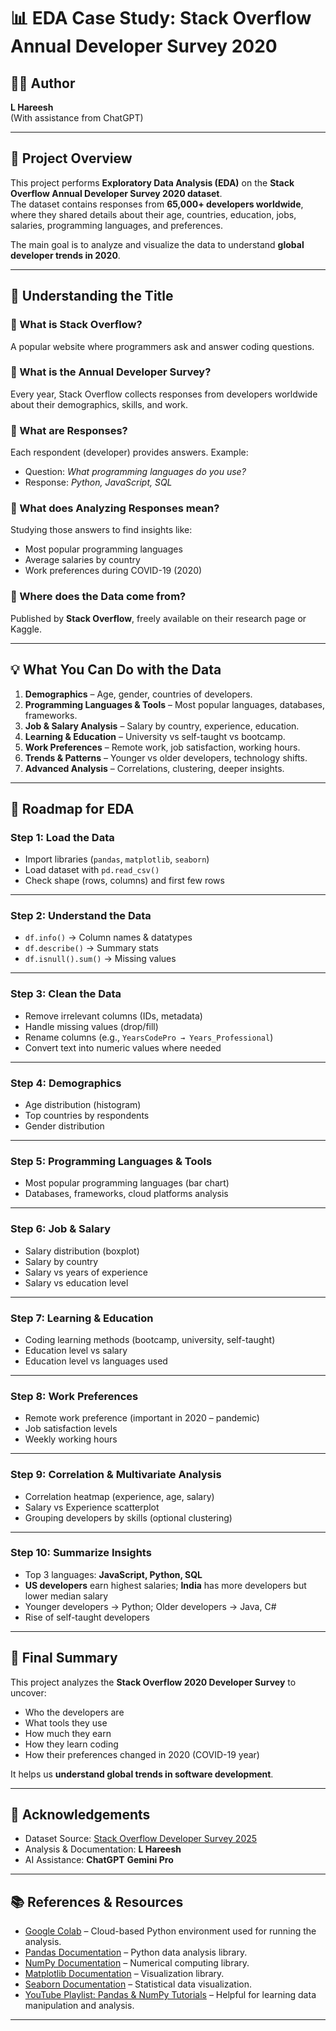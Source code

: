 # 📊 EDA Case Study: Stack Overflow Annual Developer Survey 2020

## 👨‍💻 Author
**L Hareesh**  
(With assistance from ChatGPT)

---

## 📌 Project Overview

This project performs **Exploratory Data Analysis (EDA)** on the **Stack Overflow Annual Developer Survey 2020 dataset**.  
The dataset contains responses from **65,000+ developers worldwide**, where they shared details about their age, countries, education, jobs, salaries, programming languages, and preferences.

The main goal is to analyze and visualize the data to understand **global developer trends in 2020**.

---

## 📝 Understanding the Title

### 🔹 What is Stack Overflow?
A popular website where programmers ask and answer coding questions.

### 🔹 What is the Annual Developer Survey?
Every year, Stack Overflow collects responses from developers worldwide about their demographics, skills, and work.

### 🔹 What are Responses?
Each respondent (developer) provides answers. Example:

* Question: *What programming languages do you use?*  
* Response: *Python, JavaScript, SQL*

### 🔹 What does Analyzing Responses mean?
Studying those answers to find insights like:

* Most popular programming languages  
* Average salaries by country  
* Work preferences during COVID-19 (2020)

### 🔹 Where does the Data come from?
Published by **Stack Overflow**, freely available on their research page or Kaggle.

---

## 💡 What You Can Do with the Data

1. **Demographics** – Age, gender, countries of developers.  
2. **Programming Languages & Tools** – Most popular languages, databases, frameworks.  
3. **Job & Salary Analysis** – Salary by country, experience, education.  
4. **Learning & Education** – University vs self-taught vs bootcamp.  
5. **Work Preferences** – Remote work, job satisfaction, working hours.  
6. **Trends & Patterns** – Younger vs older developers, technology shifts.  
7. **Advanced Analysis** – Correlations, clustering, deeper insights.  

---

## 🚀 Roadmap for EDA

### **Step 1: Load the Data**
* Import libraries (`pandas`, `matplotlib`, `seaborn`)  
* Load dataset with `pd.read_csv()`  
* Check shape (rows, columns) and first few rows  

---

### **Step 2: Understand the Data**
* `df.info()` → Column names & datatypes  
* `df.describe()` → Summary stats  
* `df.isnull().sum()` → Missing values  

---

### **Step 3: Clean the Data**
* Remove irrelevant columns (IDs, metadata)  
* Handle missing values (drop/fill)  
* Rename columns (e.g., `YearsCodePro → Years_Professional`)  
* Convert text into numeric values where needed  

---

### **Step 4: Demographics**
* Age distribution (histogram)  
* Top countries by respondents  
* Gender distribution  

---

### **Step 5: Programming Languages & Tools**
* Most popular programming languages (bar chart)  
* Databases, frameworks, cloud platforms analysis  

---

### **Step 6: Job & Salary**
* Salary distribution (boxplot)  
* Salary by country  
* Salary vs years of experience  
* Salary vs education level  

---

### **Step 7: Learning & Education**
* Coding learning methods (bootcamp, university, self-taught)  
* Education level vs salary  
* Education level vs languages used  

---

### **Step 8: Work Preferences**
* Remote work preference (important in 2020 – pandemic)  
* Job satisfaction levels  
* Weekly working hours  

---

### **Step 9: Correlation & Multivariate Analysis**
* Correlation heatmap (experience, age, salary)  
* Salary vs Experience scatterplot  
* Grouping developers by skills (optional clustering)  

---

### **Step 10: Summarize Insights**
* Top 3 languages: **JavaScript, Python, SQL**  
* **US developers** earn highest salaries; **India** has more developers but lower median salary  
* Younger developers → Python; Older developers → Java, C#  
* Rise of self-taught developers  

---

## 🔑 Final Summary

This project analyzes the **Stack Overflow 2020 Developer Survey** to uncover:

* Who the developers are  
* What tools they use  
* How much they earn  
* How they learn coding  
* How their preferences changed in 2020 (COVID-19 year)  

It helps us **understand global trends in software development**.  

---

## 🙌 Acknowledgements
* Dataset Source: [Stack Overflow Developer Survey 2025](https://insights.stackoverflow.com/survey)  
* Analysis & Documentation: **L Hareesh**  
* AI Assistance: **ChatGPT**  **Gemini Pro** 

---

## 📚 References & Resources

* [Google Colab](https://colab.research.google.com/) – Cloud-based Python environment used for running the analysis.  
* [Pandas Documentation](https://pandas.pydata.org/) – Python data analysis library.  
* [NumPy Documentation](https://numpy.org/) – Numerical computing library.  
* [Matplotlib Documentation](https://matplotlib.org/) – Visualization library.  
* [Seaborn Documentation](https://seaborn.pydata.org/) – Statistical data visualization.  
* [YouTube Playlist: Pandas & NumPy Tutorials](https://www.youtube.com/watch?v=GPVsHOlRBBI&list=PLyMom0n-MBrpr1Q3OQC5Od1o1zczHEO0u) – Helpful for learning data manipulation and analysis.  

---
